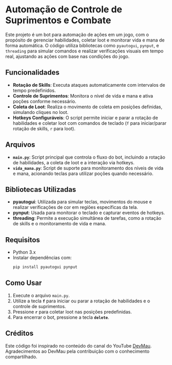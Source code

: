 # Automação de Controle de Suprimentos e Combate

Este projeto é um bot para automação de ações em um jogo, com o propósito de gerenciar habilidades, coletar loot e monitorar vida e mana de forma automática. O código utiliza bibliotecas como `pyautogui`, `pynput`, e `threading` para simular comandos e realizar verificações visuais em tempo real, ajustando as ações com base nas condições do jogo.

## Funcionalidades

- **Rotação de Skills**: Executa ataques automaticamente com intervalos de tempo predefinidos.
- **Controle de Suprimentos**: Monitora o nível de vida e mana e ativa poções conforme necessário.
- **Coleta de Loot**: Realiza o movimento de coleta em posições definidas, simulando cliques no loot.
- **Hotkeys Configuráveis**: O script permite iniciar e parar a rotação de habilidades e coletar loot com comandos de teclado (`f` para iniciar/parar rotação de skills, `r` para loot).

## Arquivos

- **`main.py`**: Script principal que controla o fluxo do bot, incluindo a rotação de habilidades, a coleta de loot e a interação via hotkeys.
- **`vida_mana.py`**: Script de suporte para monitoramento dos níveis de vida e mana, acionando teclas para utilizar poções quando necessário.

## Bibliotecas Utilizadas

- **pyautogui**: Utilizada para simular teclas, movimentos do mouse e realizar verificações de cor em regiões específicas da tela.
- **pynput**: Usada para monitorar o teclado e capturar eventos de hotkeys.
- **threading**: Permite a execução simultânea de tarefas, como a rotação de skills e o monitoramento de vida e mana.

## Requisitos

- Python 3.x
- Instalar dependências com:
  ```bash
  pip install pyautogui pynput


## Como Usar

1. Execute o arquivo `main.py`.
2. Utilize a tecla **`f`** para iniciar ou parar a rotação de habilidades e o controle de suprimentos.
3. Pressione **`r`** para coletar loot nas posições predefinidas.
4. Para encerrar o bot, pressione a tecla **`delete`**.

## Créditos

Este código foi inspirado no conteúdo do canal do YouTube [DevMau](https://www.youtube.com/@devmau1716). Agradecimentos ao DevMau pela contribuição com o conhecimento compartilhado.
